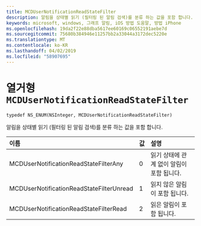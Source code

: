 ```yaml
---
title: MCDUserNotificationReadStateFilter
description: 알림을 상태별 읽기 (필터링 된 알림 검색)를 분류 하는 값을 포함 합니다.
keywords: microsoft, windows, 그래프 알림, iOS 방법 도움말, 방법 iPhone
ms.openlocfilehash: 19da2f22e88dba5617ee60169c06552191aebe7d
ms.sourcegitcommit: 75680b384946e11257bb2a33044a3172dec5220e
ms.translationtype: MT
ms.contentlocale: ko-KR
ms.lasthandoff: 04/02/2019
ms.locfileid: "58907695"
---
```

# <a name="enum-mcdusernotificationreadstatefilter"></a>열거형 `MCDUserNotificationReadStateFilter`

```
typedef NS_ENUM(NSInteger, MCDUserNotificationReadStateFilter)
```

알림을 상태별 읽기 (필터링 된 알림 검색)를 분류 하는 값을 포함 합니다.

|이름 | 값 | 설명 |
|:-- |:-- |:-- |
|   MCDUserNotificationReadStateFilterAny | 0 | 읽기 상태에 관계 없이 알림이 포함 됩니다.|
|   MCDUserNotificationReadStateFilterUnread | 1 | 읽지 않은 알림이 포함 됩니다.|
|   MCDUserNotificationReadStateFilterRead | 2 | 읽은 알림이 포함 됩니다. |